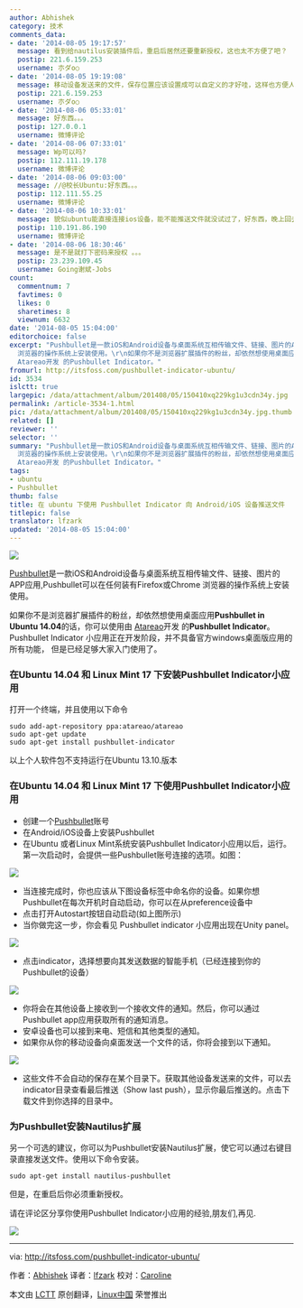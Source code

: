 ```yaml
---
author: Abhishek
category: 技术
comments_data:
- date: '2014-08-05 19:17:57'
  message: 看到给nautilus安装插件后，重启后居然还要重新授权，这也太不方便了吧？
  postip: 221.6.159.253
  username: 朩ダo○
- date: '2014-08-05 19:19:08'
  message: 移动设备发送来的文件，保存位置应该设置成可以自定义的才好哇，这样也方便人接受和保存传递过来的文件
  postip: 221.6.159.253
  username: 朩ダo○
- date: '2014-08-06 05:33:01'
  message: 好东西。。。
  postip: 127.0.0.1
  username: 微博评论
- date: '2014-08-06 07:33:01'
  message: Wp可以吗?
  postip: 112.111.19.178
  username: 微博评论
- date: '2014-08-06 09:03:00'
  message: //@校长Ubuntu:好东西。。。
  postip: 112.111.55.25
  username: 微博评论
- date: '2014-08-06 10:33:01'
  message: 貌似ubuntu能直接连接ios设备，能不能推送文件就没试过了，好东西，晚上回去试下 //@校长Ubuntu:好东西。。。
  postip: 110.191.86.190
  username: 微博评论
- date: '2014-08-06 18:30:46'
  message: 是不是就打下密码来授权 。。。
  postip: 23.239.109.45
  username: Going谢斌-Jobs
count:
  commentnum: 7
  favtimes: 0
  likes: 0
  sharetimes: 8
  viewnum: 6632
date: '2014-08-05 15:04:00'
editorchoice: false
excerpt: "Pushbullet是一款iOS和Android设备与桌面系统互相传输文件、链接、图片的APP应用,Pushbullet可以在任何装有Firefox或Chrome
  浏览器的操作系统上安装使用。\r\n如果你不是浏览器扩展插件的粉丝，却依然想使用桌面应用Pushbullet in Ubuntu 14.04的话，你可以使用由
  Atareao开发 的Pushbullet Indicator。"
fromurl: http://itsfoss.com/pushbullet-indicator-ubuntu/
id: 3534
islctt: true
largepic: /data/attachment/album/201408/05/150410xq229kg1u3cdn34y.jpg
permalink: /article-3534-1.html
pic: /data/attachment/album/201408/05/150410xq229kg1u3cdn34y.jpg.thumb.jpg
related: []
reviewer: ''
selector: ''
summary: "Pushbullet是一款iOS和Android设备与桌面系统互相传输文件、链接、图片的APP应用,Pushbullet可以在任何装有Firefox或Chrome
  浏览器的操作系统上安装使用。\r\n如果你不是浏览器扩展插件的粉丝，却依然想使用桌面应用Pushbullet in Ubuntu 14.04的话，你可以使用由
  Atareao开发 的Pushbullet Indicator。"
tags:
- ubuntu
- Pushbullet
thumb: false
title: 在 ubuntu 下使用 Pushbullet Indicator 向 Android/iOS 设备推送文件
titlepic: false
translator: lfzark
updated: '2014-08-05 15:04:00'
---
```


[![](https://camo.githubusercontent.com/deb2c456f1d8536ab7b8875371df51acc3807ba6/687474703a2f2f697473666f73732e697473666f73732e6e6574646e612d63646e2e636f6d2f77702d636f6e74656e742f75706c6f6164732f323031342f30372f5075736862756c6c65745f4c6f676f672e6a7067)](https://camo.githubusercontent.com/deb2c456f1d8536ab7b8875371df51acc3807ba6/687474703a2f2f697473666f73732e697473666f73732e6e6574646e612d63646e2e636f6d2f77702d636f6e74656e742f75706c6f6164732f323031342f30372f5075736862756c6c65745f4c6f676f672e6a7067)


[Pushbullet](https://www.pushbullet.com/)是一款iOS和Android设备与桌面系统互相传输文件、链接、图片的APP应用,Pushbullet可以在任何装有Firefox或Chrome 浏览器的操作系统上安装使用。


如果你不是浏览器扩展插件的粉丝，却依然想使用桌面应用**Pushbullet in Ubuntu 14.04**的话，你可以使用由 [Atareao](http://www.atareao.es/)开发 的**Pushbullet Indicator**。 Pushbullet Indicator 小应用正在开发阶段，并不具备官方windows桌面版应用的所有功能， 但是已经足够大家入门使用了。


### 在Ubuntu 14.04 和 Linux Mint 17 下安装Pushbullet Indicator小应用


打开一个终端，并且使用以下命令



```
sudo add-apt-repository ppa:atareao/atareao
sudo apt-get update
sudo apt-get install pushbullet-indicator

```

以上个人软件包不支持运行在Ubuntu 13.10.版本


### 在Ubuntu 14.04 和 Linux Mint 17 下使用Pushbullet Indicator小应用


* 创建一个[Pushbullet](https://www.pushbullet.com/)账号
* 在Android/iOS设备上安装Pushbullet
* 在Ubuntu 或者Linux Mint系统安装Pushbullet Indicator小应用以后，运行。第一次启动时，会提供一些Pushbullet账号连接的选项。如图：


[![](https://camo.githubusercontent.com/1e6de8add4c7a0954664b9242e0510b1f4aec44d/687474703a2f2f697473666f73732e697473666f73732e6e6574646e612d63646e2e636f6d2f77702d636f6e74656e742f75706c6f6164732f323031342f30372f5075736862756c6c65745f496e64696361746f725f73746172742e706e67)](https://camo.githubusercontent.com/1e6de8add4c7a0954664b9242e0510b1f4aec44d/687474703a2f2f697473666f73732e697473666f73732e6e6574646e612d63646e2e636f6d2f77702d636f6e74656e742f75706c6f6164732f323031342f30372f5075736862756c6c65745f496e64696361746f725f73746172742e706e67)


* 当连接完成时，你也应该从下图设备标签中命名你的设备。如果你想Pushbullet在每次开机时自动启动，你可以在从preference设备中
* 点击打开Autostart按钮自动启动(如上图所示)
* 当你做完这一步，你会看见 Pushbullet indicator 小应用出现在Unity panel。


[![](https://camo.githubusercontent.com/e319c20609cfee98e2384438d6b83395f1bd6bfd/687474703a2f2f697473666f73732e697473666f73732e6e6574646e612d63646e2e636f6d2f77702d636f6e74656e742f75706c6f6164732f323031342f30372f5573655f5075736862756c6c65745f696e64696361746f725f5562756e74752e6a706567)](https://camo.githubusercontent.com/e319c20609cfee98e2384438d6b83395f1bd6bfd/687474703a2f2f697473666f73732e697473666f73732e6e6574646e612d63646e2e636f6d2f77702d636f6e74656e742f75706c6f6164732f323031342f30372f5573655f5075736862756c6c65745f696e64696361746f725f5562756e74752e6a706567)


* 点击indicator，选择想要向其发送数据的智能手机（已经连接到你的Pushbullet的设备）


[![](https://camo.githubusercontent.com/425431a16ccd304e20a574c65734022f077dd030/687474703a2f2f697473666f73732e697473666f73732e6e6574646e612d63646e2e636f6d2f77702d636f6e74656e742f75706c6f6164732f323031342f30372f5075736862756c6c65745f496e64696361746f725f496e5f5562756e74752e706e67)](https://camo.githubusercontent.com/425431a16ccd304e20a574c65734022f077dd030/687474703a2f2f697473666f73732e697473666f73732e6e6574646e612d63646e2e636f6d2f77702d636f6e74656e742f75706c6f6164732f323031342f30372f5075736862756c6c65745f496e64696361746f725f496e5f5562756e74752e706e67)


* 你将会在其他设备上接收到一个接收文件的通知。然后，你可以通过Pushbullet app应用获取所有的通知消息。
* 安卓设备也可以接到来电、短信和其他类型的通知。
* 如果你从你的移动设备向桌面发送一个文件的话，你将会接到以下通知。


[![](https://camo.githubusercontent.com/a89fc6ab7b7d939cf0502a88eba66f9eed1df85c/687474703a2f2f697473666f73732e697473666f73732e6e6574646e612d63646e2e636f6d2f77702d636f6e74656e742f75706c6f6164732f323031342f30372f5075736862756c65745f496e64696361746f725f4e6f74696669636174696f6e2e6a706567)](https://camo.githubusercontent.com/a89fc6ab7b7d939cf0502a88eba66f9eed1df85c/687474703a2f2f697473666f73732e697473666f73732e6e6574646e612d63646e2e636f6d2f77702d636f6e74656e742f75706c6f6164732f323031342f30372f5075736862756c65745f496e64696361746f725f4e6f74696669636174696f6e2e6a706567)


* 这些文件不会自动的保存在某个目录下。获取其他设备发送来的文件，可以去indicator目录查看最后推送（Show last push），显示你最后推送的。点击下载文件到你选择的目录中。


### 为Pushbullet安装Nautilus扩展


另一个可选的建议，你可以为Pushbullet安装Nautilus扩展，使它可以通过右键目录直接发送文件。使用以下命令安装。



```
sudo apt-get install nautilus-pushbullet

```

但是，在重启后你必须重新授权。


请在评论区分享你使用Pushbullet Indicator小应用的经验,朋友们,再见.


[![](https://camo.githubusercontent.com/833227653e92ff2977eb611656595583f49d0fd2/687474703a2f2f697473666f73732e697473666f73732e6e6574646e612d63646e2e636f6d2f77702d696e636c756465732f696d616765732f736d696c6965732f69636f6e5f736d696c652e676966)](https://camo.githubusercontent.com/833227653e92ff2977eb611656595583f49d0fd2/687474703a2f2f697473666f73732e697473666f73732e6e6574646e612d63646e2e636f6d2f77702d696e636c756465732f696d616765732f736d696c6965732f69636f6e5f736d696c652e676966)




---


via: <http://itsfoss.com/pushbullet-indicator-ubuntu/>


作者：[Abhishek](http://itsfoss.com/author/Abhishek/) 译者：[lfzark](https://github.com/lfzark) 校对：[Caroline](https://github.com/carolinewuyan)


本文由 [LCTT](https://github.com/LCTT/TranslateProject) 原创翻译，[Linux中国](http://linux.cn/) 荣誉推出